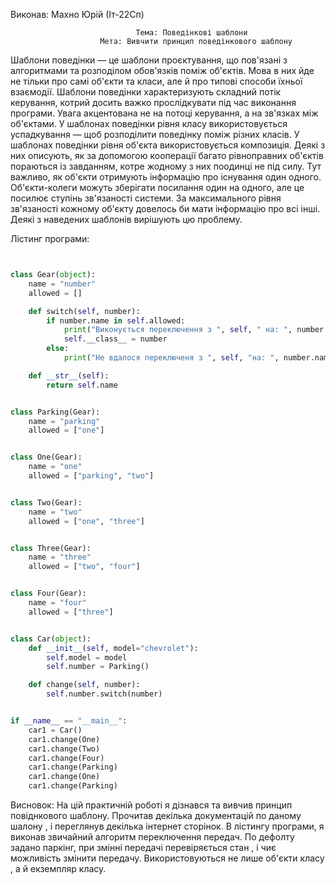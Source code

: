 Виконав: Махно Юрій (Іт-22Сп)



                                Тема: Поведінкові шаблони
                        Мета: Вивчити принцип поведінкового шаблону


Шаблони поведінки  — це шаблони проєктування, що пов'язані з алгоритмами та розподілом обов'язків поміж об'єктів. Мова в них йде не тільки про самі об'єкти та класи, але й про типові способи їхньої взаємодії. Шаблони поведінки характеризують складний потік керування, котрий досить важко прослідкувати під час виконання програми. Увага акцентована не на потоці керування, а на зв'язках між об'єктами.
У шаблонах поведінки рівня класу використовується успадкування — щоб розподілити поведінку поміж різних класів.
У шаблонах поведінки рівня об'єкта використовується композиція. Деякі з них описують, як за допомогою кооперації багато рівноправних об'єктів пораються із завданням, котре жодному з них поодинці не під силу. Тут важливо, як об'єкти отримують інформацію про існування один одного. Об'єкти-колеги можуть зберігати посилання один на одного, але це посилює ступінь зв'язаності системи. За максимального рівня зв'язаності кожному об'єкту довелось би мати інформацію про всі інші. Деякі з наведених шаблонів вирішують цю проблему.


Лістинг програми:

```python


class Gear(object):
    name = "number"
    allowed = []

    def switch(self, number):
        if number.name in self.allowed:
            print("Виконується переключення з ", self, " на: ", number.name)
            self.__class__ = number
        else:
            print("Не вдалося переключеня з ", self, "на: ", number.name)

    def __str__(self):
        return self.name


class Parking(Gear):
    name = "parking"
    allowed = ["one"]


class One(Gear):
    name = "one"
    allowed = ["parking", "two"]


class Two(Gear):
    name = "two"
    allowed = ["one", "three"]


class Three(Gear):
    name = "three"
    allowed = ["two", "four"]


class Four(Gear):
    name = "four"
    allowed = ["three"]


class Car(object):
    def __init__(self, model="chevrolet"):
        self.model = model
        self.number = Parking()

    def change(self, number):
        self.number.switch(number)


if __name__ == "__main__":
    car1 = Car()
    car1.change(One)
    car1.change(Two)
    car1.change(Four)
    car1.change(Parking)
    car1.change(One)
    car1.change(Parking)

```



Висновок: На цій практичній роботі я дізнався та вивчив принцип повіднкового шаблону. 
Прочитав декілька документацій по даному шалону , і переглянув декілька інтернет сторінок.
В лістингу програми, я виконав звичайний алгоритм переключення передач. По дефолту задано паркінг, при змінні передачі
перевіряється стан , і чиє можливість  змінити  передачу. Використовуються  не  лише об'єкти класу , а й екземпляр класу.


